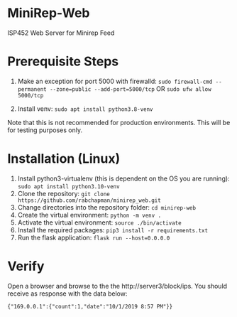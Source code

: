 # MiniRep-Web
ISP452 Web Server for Minirep Feed

# Prerequisite Steps
1. Make an exception for port 5000 with firewalld: `sudo firewall-cmd --permanent --zone=public --add-port=5000/tcp` OR `sudo ufw allow 5000/tcp`

2. Install venv: `sudo apt install python3.8-venv`


Note that this is not recommended for production environments. This will be for testing purposes only.

# Installation (Linux)
1. Install python3-virtualenv (this is dependent on the OS you are running): `sudo apt install python3.10-venv`
2. Clone the repository: `git clone https://github.com/rabchapman/minirep_web.git`
3. Change directories into the repository folder: `cd minirep-web`
4. Create the virtual environment: `python -m venv .`
5. Activate the virtual environment: `source ./bin/activate`
6. Install the required packages: `pip3 install -r requirements.txt`
7. Run the flask application: `flask run --host=0.0.0.0`

# Verify
Open a browser and browse to the the http://server3/block/ips. You should receive as response with the data below:

`{"169.0.0.1":{"count":1,"date":"10/1/2019 8:57 PM"}}`

